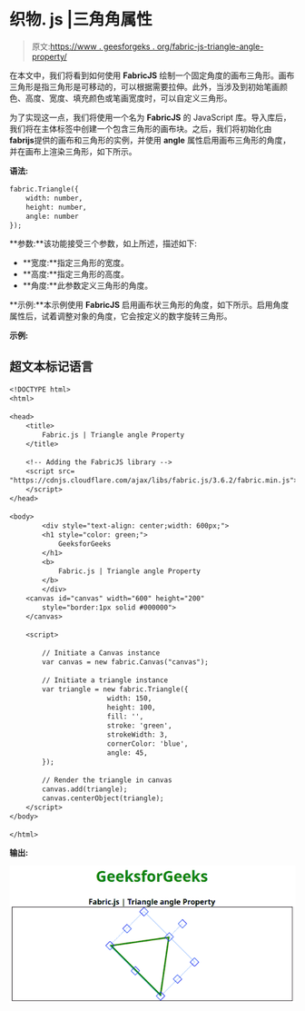 # 织物. js |三角角属性

> 原文:[https://www . geesforgeks . org/fabric-js-triangle-angle-property/](https://www.geeksforgeeks.org/fabric-js-triangle-angle-property/)

在本文中，我们将看到如何使用 **FabricJS** 绘制一个固定角度的画布三角形。画布三角形是指三角形是可移动的，可以根据需要拉伸。此外，当涉及到初始笔画颜色、高度、宽度、填充颜色或笔画宽度时，可以自定义三角形。

为了实现这一点，我们将使用一个名为 **FabricJS** 的 JavaScript 库。导入库后，我们将在主体标签中创建一个包含三角形的画布块。之后，我们将初始化由**fabrijs**提供的画布和三角形的实例，并使用 **angle** 属性启用画布三角形的角度，并在画布上渲染三角形，如下所示。

**语法:**

```
fabric.Triangle({
    width: number,
    height: number,
    angle: number
});
```

**参数:**该功能接受三个参数，如上所述，描述如下:

*   **宽度:**指定三角形的宽度。
*   **高度:**指定三角形的高度。
*   **角度:**此参数定义三角形的角度。

**示例:**本示例使用 **FabricJS** 启用画布状三角形的角度，如下所示。启用角度属性后，试着调整对象的角度，它会按定义的数字旋转三角形。

**示例:**

## 超文本标记语言

```
<!DOCTYPE html>
<html>

<head>
    <title>
        Fabric.js | Triangle angle Property
    </title>

    <!-- Adding the FabricJS library -->
    <script src=
"https://cdnjs.cloudflare.com/ajax/libs/fabric.js/3.6.2/fabric.min.js">
    </script>
</head>

<body>
        <div style="text-align: center;width: 600px;">
        <h1 style="color: green;">
            GeeksforGeeks
        </h1>
        <b>
            Fabric.js | Triangle angle Property
        </b>
        </div>
    <canvas id="canvas" width="600" height="200"
        style="border:1px solid #000000">
    </canvas>

    <script>

        // Initiate a Canvas instance
        var canvas = new fabric.Canvas("canvas");

        // Initiate a triangle instance
        var triangle = new fabric.Triangle({
                        width: 150,
                        height: 100,
                        fill: '',
                        stroke: 'green',
                        strokeWidth: 3,
                        cornerColor: 'blue',
                        angle: 45,
        });

        // Render the triangle in canvas
        canvas.add(triangle);
        canvas.centerObject(triangle);
    </script>
</body>

</html>                   
```

**输出:**

![](img/5756b5e8b9fd5b623c34868b31fdf1bf.png)